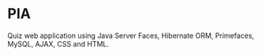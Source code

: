 # PIA
Quiz web application using Java Server Faces, Hibernate ORM, Primefaces, MySQL, AJAX, CSS and HTML.

